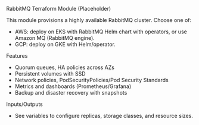 RabbitMQ Terraform Module (Placeholder)

This module provisions a highly available RabbitMQ cluster. Choose one of:
- AWS: deploy on EKS with RabbitMQ Helm chart with operators, or use Amazon MQ (RabbitMQ engine).
- GCP: deploy on GKE with Helm/operator.

Features
- Quorum queues, HA policies across AZs
- Persistent volumes with SSD
- Network policies, PodSecurityPolicies/Pod Security Standards
- Metrics and dashboards (Prometheus/Grafana)
- Backup and disaster recovery with snapshots

Inputs/Outputs
- See variables to configure replicas, storage classes, and resource sizes.
